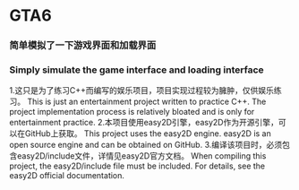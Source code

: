 # GTA6
### 简单模拟了一下游戏界面和加载界面
### Simply simulate the game interface and loading interface
 1.这只是为了练习C++而编写的娱乐项目，项目实现过程较为臃肿，仅供娱乐练习。
 This is just an entertainment project written to practice C++. The project implementation process is relatively bloated and is only for entertainment practice.
 2.本项目使用easy2D引擎，easy2D作为开源引擎，可以在GitHub上获取。
 This project uses the easy2D engine. easy2D is an open source engine and can be obtained on GitHub.
 3.编译该项目时，必须包含easy2D/include文件，详情见easy2D官方文档。
 When compiling this project, the easy2D/include file must be included. For details, see the easy2D official documentation.
